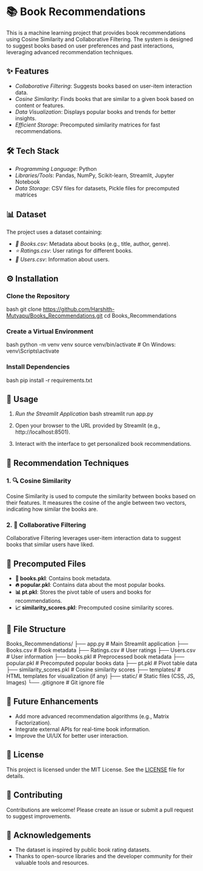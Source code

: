 # 📚 Book Recommendations

This is a machine learning project that provides book recommendations using Cosine Similarity and Collaborative Filtering. The system is designed to suggest books based on user preferences and past interactions, leveraging advanced recommendation techniques.

## ✨ Features
- *Collaborative Filtering*: Suggests books based on user-item interaction data.
- *Cosine Similarity*: Finds books that are similar to a given book based on content or features.
- *Data Visualization*: Displays popular books and trends for better insights.
- *Efficient Storage*: Precomputed similarity matrices for fast recommendations.

## 🛠 Tech Stack
- *Programming Language*: Python
- *Libraries/Tools*: Pandas, NumPy, Scikit-learn, Streamlit, Jupyter Notebook
- *Data Storage*: CSV files for datasets, Pickle files for precomputed matrices

## 📊 Dataset
The project uses a dataset containing:
- *📘 Books.csv*: Metadata about books (e.g., title, author, genre).
- *⭐ Ratings.csv*: User ratings for different books.
- *👤 Users.csv*: Information about users.

## ⚙ Installation

### Clone the Repository
bash
git clone https://github.com/Harshith-Mutyapu/Books_Recommendations.git
cd Books_Recommendations


### Create a Virtual Environment
bash
python -m venv venv
source venv/bin/activate  # On Windows: venv\Scripts\activate


### Install Dependencies
bash
pip install -r requirements.txt


## 🚀 Usage

1. *Run the Streamlit Application*
   bash
   streamlit run app.py
   
2. Open your browser to the URL provided by Streamlit (e.g., http://localhost:8501).
3. Interact with the interface to get personalized book recommendations.

## 🧠 Recommendation Techniques

### 1. 🔍 Cosine Similarity
Cosine Similarity is used to compute the similarity between books based on their features. It measures the cosine of the angle between two vectors, indicating how similar the books are.

### 2. 🤝 Collaborative Filtering
Collaborative Filtering leverages user-item interaction data to suggest books that similar users have liked.

## 📂 Precomputed Files
- **📄 books.pkl**: Contains book metadata.
- **🔥 popular.pkl**: Contains data about the most popular books.
- **📊 pt.pkl**: Stores the pivot table of users and books for recommendations.
- **📈 similarity_scores.pkl**: Precomputed cosine similarity scores.

## 📁 File Structure

Books_Recommendations/
├── app.py                  # Main Streamlit application
├── Books.csv               # Book metadata
├── Ratings.csv             # User ratings
├── Users.csv               # User information
├── books.pkl               # Preprocessed book metadata
├── popular.pkl             # Precomputed popular books data
├── pt.pkl                  # Pivot table data
├── similarity_scores.pkl   # Cosine similarity scores
├── templates/              # HTML templates for visualization (if any)
├── static/                 # Static files (CSS, JS, Images)
└── .gitignore              # Git ignore file


## 🌟 Future Enhancements
- Add more advanced recommendation algorithms (e.g., Matrix Factorization).
- Integrate external APIs for real-time book information.
- Improve the UI/UX for better user interaction.

## 📜 License
This project is licensed under the MIT License. See the [LICENSE](LICENSE) file for details.

## 🤝 Contributing
Contributions are welcome! Please create an issue or submit a pull request to suggest improvements.

## 🙌 Acknowledgements
- The dataset is inspired by public book rating datasets.
- Thanks to open-source libraries and the developer community for their valuable tools and resources.
